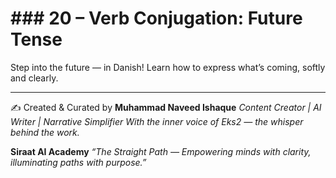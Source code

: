 # ### 20 – Verb Conjugation: Future Tense

Step into the future — in Danish! Learn how to express what’s coming, softly and clearly.

---
✍️ Created & Curated by
**Muhammad Naveed Ishaque**
*Content Creator | AI Writer | Narrative Simplifier*
*With the inner voice of Eks2 — the whisper behind the work.*

**Siraat AI Academy**
*“The Straight Path — Empowering minds with clarity, illuminating paths with purpose.”*
